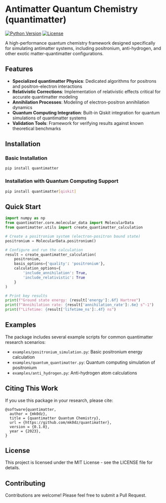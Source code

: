 # Antimatter Quantum Chemistry (quantimatter)

[![Python Version](https://img.shields.io/badge/python-3.8%2B-blue)](https://www.python.org/downloads/)
[![License](https://img.shields.io/badge/License-MIT-green.svg)](https://opensource.org/licenses/MIT)

A high-performance quantum chemistry framework designed specifically for simulating antimatter systems, including positronium, anti-hydrogen, and other exotic matter-quantimatter configurations.

## Features

- **Specialized quantimatter Physics**: Dedicated algorithms for positrons and positron-electron interactions
- **Relativistic Corrections**: Implementation of relativistic effects critical for accurate quantimatter modeling
- **Annihilation Processes**: Modeling of electron-positron annihilation dynamics
- **Quantum Computing Integration**: Built-in Qiskit integration for quantum simulations of quantimatter systems
- **Validation Tools**: Framework for verifying results against known theoretical benchmarks

## Installation

### Basic Installation

```bash
pip install quantimatter
```

### Installation with Quantum Computing Support

```bash
pip install quantimatter[qiskit]
```

## Quick Start

```python
import numpy as np
from quantimatter.core.molecular_data import MolecularData
from quantimatter.utils import create_quantimatter_calculation

# Create a positronium system (electron-positron bound state)
positronium = MolecularData.positronium()

# Configure and run the calculation
result = create_quantimatter_calculation(
    positronium,
    basis_options={'quality': 'positronium'},
    calculation_options={
        'include_annihilation': True,
        'include_relativistic': True
    }
)

# Print key results
print(f"Ground state energy: {result['energy']:.6f} Hartree")
print(f"Annihilation rate: {result['annihilation_rate']:.6e} s^-1")
print(f"Lifetime: {result['lifetime_ns']:.4f} ns")
```

## Examples

The package includes several example scripts for common quantimatter research scenarios:

- `examples/positronium_simulation.py`: Basic positronium energy calculation
- `examples/quantum_quantimatter.py`: Quantum computing simulation of positronium
- `examples/anti_hydrogen.py`: Anti-hydrogen atom calculations

## Citing This Work

If you use this package in your research, please cite:

```
@software{quantimatter,
  author = {mk0dz},
  title = {quantimatter Quantum Chemistry},
  url = {https://github.com/mk0dz/quantimatter},
  version = {0.1.0},
  year = {2023},
}
```

## License

This project is licensed under the MIT License - see the LICENSE file for details.

## Contributing

Contributions are welcome! Please feel free to submit a Pull Request.